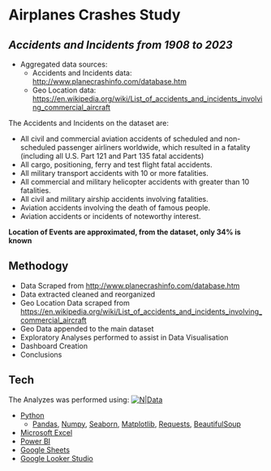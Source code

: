 # Airplanes Crashes Study
## _Accidents and Incidents from 1908 to 2023_


- Aggregated data sources:
  - Accidents and Incidents data: http://www.planecrashinfo.com/database.htm
  - Geo Location data: https://en.wikipedia.org/wiki/List_of_accidents_and_incidents_involving_commercial_aircraft

The Accidents and Incidents on the dataset are: 
- All civil and commercial aviation accidents of scheduled and non-scheduled passenger airliners worldwide, which resulted in a fatality (including all U.S. Part 121 and Part 135 fatal accidents)
- All cargo, positioning, ferry and test flight fatal accidents.
- All military transport accidents with 10 or more fatalities.
- All commercial and military helicopter accidents with greater than 10 fatalities.
- All civil and military airship accidents involving fatalities.
- Aviation accidents involving the death of famous people.
- Aviation accidents or incidents of noteworthy interest.

**Location of Events are approximated, from the dataset, only 34% is known**

## Methodogy

- Data Scraped from http://www.planecrashinfo.com/database.htm
- Data extracted cleaned and reorganized
- Geo Location Data scraped from https://en.wikipedia.org/wiki/List_of_accidents_and_incidents_involving_commercial_aircraft
- Geo Data appended to the main dataset
- Exploratory Analyses performed to assist in Data Visualisation
- Dashboard Creation
- Conclusions

## Tech

The Analyzes was performed using:
[![N|Data](https://user-images.githubusercontent.com/38763806/216325053-262b3623-2808-465d-b35b-37794be0d0e0.png)](https://www.python.org/m)
- [Python](https://www.python.org/) 
    - [Pandas](https://pandas.pydata.org/), [Numpy](https://numpy.org/), [Seaborn](https://seaborn.pydata.org/),  [Matplotlib](https://matplotlib.org/), [Requests](https://pypi.org/project/requests/), [BeautifulSoup](https://pypi.org/project/beautifulsoup4/)
- [Microsoft Excel](https://www.microsoft.com/microsoft-365/excel)
- [Power BI](https://powerbi.microsoft.com/)
- [Google Sheets](https://www.google.com/sheets/about/)
- [Google Looker Studio](https://lookerstudio.google.com/overview)

